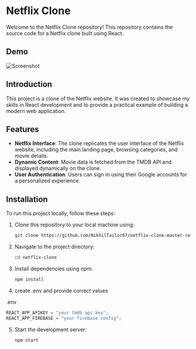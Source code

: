 # Netflix Clone

Welcome to the Netflix Clone repository! This repository contains the source code for a Netflix clone built using React.

## Demo

![Screenshot](demo.gif)

## Introduction

This project is a clone of the Netflix website. It was created to showcase my skills in React development and to provide a practical example of building a modern web application.

## Features

- **Netflix Interface**: The clone replicates the user interface of the Netflix website, including the main landing page, browsing categories, and movie details.
- **Dynamic Content**: Movie data is fetched from the TMDB API and displayed dynamically on the clone.
- **User Authentication**: Users can sign in using their Google accounts for a personalized experience.

## Installation

To run this project locally, follow these steps:

1. Clone this repository to your local machine using:
   ```bash
   git clone https://github.com/NikhilTailor07/netflix-clone-master-repo.git
   ```
2. Navigate to the project directory:
   ```bash
   cd netflix-clone
   ```
3. Install dependencies using npm:
   ```bash
   npm install
   ```
4. create .env and provide correct values

.env

```js
REACT_APP_APIKEY = "your tmdb api key";
REACT_APP_FIREBASE = "your firebase config";
```

5. Start the development server:
   ```bash
   npm start
   ```
